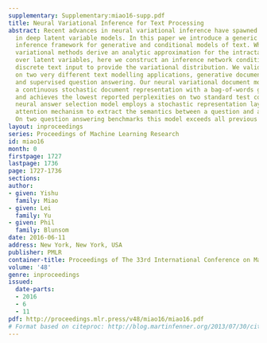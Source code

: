 ```yaml
---
supplementary: Supplementary:miao16-supp.pdf
title: Neural Variational Inference for Text Processing
abstract: Recent advances in neural variational inference have spawned a renaissance
  in deep latent variable models. In this paper we introduce a generic variational
  inference framework for generative and conditional models of text. While traditional
  variational methods derive an analytic approximation for the intractable distributions
  over latent variables, here we construct an inference network conditioned on the
  discrete text input to provide the variational distribution. We validate this framework
  on two very different text modelling applications, generative document modelling
  and supervised question answering. Our neural variational document model combines
  a continuous stochastic document representation with a bag-of-words generative model
  and achieves the lowest reported perplexities on two standard test corpora. The
  neural answer selection model employs a stochastic representation layer within an
  attention mechanism to extract the semantics between a question and answer pair.
  On two question answering benchmarks this model exceeds all previous published benchmarks.
layout: inproceedings
series: Proceedings of Machine Learning Research
id: miao16
month: 0
firstpage: 1727
lastpage: 1736
page: 1727-1736
sections: 
author:
- given: Yishu
  family: Miao
- given: Lei
  family: Yu
- given: Phil
  family: Blunsom
date: 2016-06-11
address: New York, New York, USA
publisher: PMLR
container-title: Proceedings of The 33rd International Conference on Machine Learning
volume: '48'
genre: inproceedings
issued:
  date-parts:
  - 2016
  - 6
  - 11
pdf: http://proceedings.mlr.press/v48/miao16/miao16.pdf
# Format based on citeproc: http://blog.martinfenner.org/2013/07/30/citeproc-yaml-for-bibliographies/
---
```

